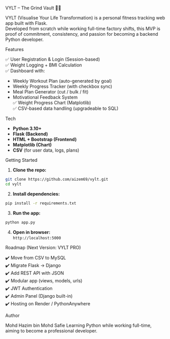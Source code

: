 
VYLT – The Grind Vault 🏋️‍♂️

VYLT (Visualise Your Life Transformation) is a personal fitness tracking web app built with Flask.  
Developed from scratch while working full-time factory shifts, this MVP is proof of commitment, consistency, and passion for becoming a backend Python developer.



Features

✅ User Registration & Login (Session-based)  
✅ Weight Logging + BMI Calculation  
✅ Dashboard with:
- Weekly Workout Plan (auto-generated by goal)
- Weekly Progress Tracker (with checkbox sync)
- Meal Plan Generator (cut / bulk / fit)
- Motivational Feedback System  
✅ Weight Progress Chart (Matplotlib)  
✅ CSV-based data handling (upgradeable to SQL)


Tech

- **Python 3.10+**
- **Flask (Backend)**
- **HTML + Bootstrap (Frontend)**
- **Matplotlib (Chart)**
- **CSV** (for user data, logs, plans)

Getting Started

1. **Clone the repo:**
```bash
git clone https://github.com/aizem69/vylt.git
cd vylt
```

2. **Install dependencies:**
```bash
pip install -r requirements.txt
```

3. **Run the app:**
```bash
python app.py
```

4. **Open in browser:**  
`http://localhost:5000`



Roadmap (Next Version: VYLT PRO)

✔️ Move from CSV to MySQL  
✔️ Migrate Flask → Django  
✔️ Add REST API with JSON  
✔️ Modular app (views, models, urls)  
✔️ JWT Authentication  
✔️ Admin Panel (Django built-in)  
✔️ Hosting on Render / PythonAnywhere



Author

Mohd Hazim bin Mohd Safie 
Learning Python while working full-time, aiming to become a professional developer.





